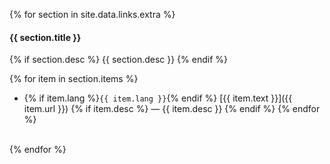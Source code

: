 {% for section in site.data.links.extra %}
#### {{ section.title }}

{% if section.desc %}
{{ section.desc }}
{% endif %}

{% for item in section.items %}
- {% if item.lang %}`{{ item.lang }}`{% endif %} [{{ item.text }}]({{ item.url }}) {% if item.desc %} — {{ item.desc }} {% endif %}
{% endfor %}
<br>
{% endfor %}
